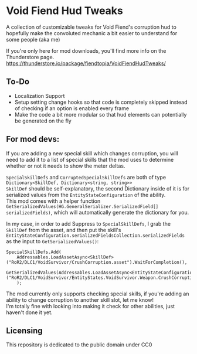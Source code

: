 # Void Fiend Hud Tweaks

A collection of customizable tweaks for Void Fiend's corruption hud to hopefully make the convoluted mechanic a bit easier to understand for some people (aka me)

If you're only here for mod downloads, you'll find more info on the Thunderstore page.<br>
https://thunderstore.io/package/fiendtopia/VoidFiendHudTweaks/

## To-Do

- Localization Support
- Setup setting change hooks so that code is completely skipped instead of checking if an option is enabled every frame
- Make the code a bit more modular so that hud elements can potentially be generated on the fly

## For mod devs:

If you are adding a new special skill which changes corruption, you will need to add it to a list of special skills that the mod uses to determine whether or not it needs to show the meter deltas.

`SpecialSkillDefs` and `CorruptedSpecialSkillDefs` are both of type `Dictionary<SkillDef, Dictionary<string, string>>`<br>
`SkillDef` should be self-explanatory, the second Dictionary inside of it is for serialized values from the `EntityStateConfiguration` of the ability.<br>
This mod comes with a helper function `GetSerializedValues(HG.GeneralSerializer.SerializedField[] serializedFields)`, which will automatically generate the dictionary for you.

In my case, in order to add Suppress to `SpecialSkillDefs`, I grab the `SkillDef` from the asset, and then put the skill's `EntityStateConfiguration.serializedFieldsCollection.serializedFields` as the input to `GetSerializedValues()`:
```
SpecialSkillDefs.Add(
	Addressables.LoadAssetAsync<SkillDef>("RoR2/DLC1/VoidSurvivor/CrushCorruption.asset").WaitForCompletion(),
	GetSerializedValues(Addressables.LoadAssetAsync<EntityStateConfiguration>("RoR2/DLC1/VoidSurvivor/EntityStates.VoidSurvivor.Weapon.CrushCorruption.asset").WaitForCompletion().serializedFieldsCollection.serializedFields)
	);
```

The mod currently only supports checking special skills, if you're adding an ability to change corruption to another skill slot, let me know!<br> I'm totally fine with looking into making it check for other abilities, just haven't done it yet.

## Licensing

This repository is dedicated to the public domain under CC0
